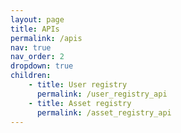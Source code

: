 ```yaml
---
layout: page
title: APIs
permalink: /apis
nav: true
nav_order: 2
dropdown: true
children: 
    - title: User registry
      permalink: /user_registry_api
    - title: Asset registry
      permalink: /asset_registry_api
---
```


<!--still need to update the ag rec api-->
<!--- title: MessageCast
      permalink: /message_cast -->
